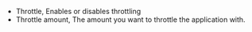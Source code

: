 - Throttle, Enables or disables throttling
- Throttle amount, The amount you want to throttle the application with.
